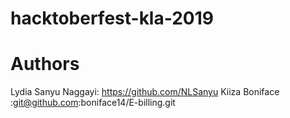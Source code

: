# hacktoberfest-kla-2019

# Authors
Lydia Sanyu Naggayi: https://github.com/NLSanyu
Kiiza Boniface :git@github.com:boniface14/E-billing.git
